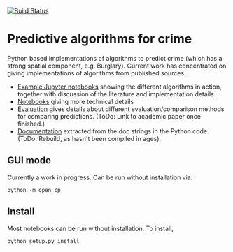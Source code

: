 [![Build Status](https://travis-ci.org/QuantCrimAtLeeds/PredictCode.svg?branch=master)](https://travis-ci.org/QuantCrimAtLeeds/PredictCode)

# Predictive algorithms for crime

Python based implementations of algorithms to predict crime (which has a strong spatial
component, e.g. Burglary).  Current work has concentrated on giving implementations of
algorithms from published sources.

- [Example Jupyter notebooks](examples) showing the different algorithms in action, together with
  discussion of the literature and implementation details.
- [Notebooks](notebooks) giving more technical details
- [Evaluation](evaluation) gives details about different evaluation/comparison methods
  for comparing predictions.  (ToDo: Link to academic paper once finished.)
- [Documentation](https://quantcrimatleeds.github.io/PredictCode/) extracted from the doc strings in the Python code.  (ToDo: Rebuild, as hasn't been compiled in ages).


## GUI mode

Currently a work in progress.  Can be run without installation via:

    python -m open_cp


## Install

Most notebooks can be run without installation.  To install,

    python setup.py install
